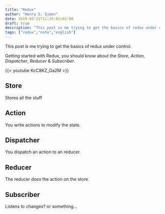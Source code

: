 ```yaml
---
title: "Redux"
author: "Henry S. Sjøen"
date: 2019-03-21T11:25:01+01:00
draft: true
description: "This post is me trying to get the basics of redux under control."
tags: ["redux","note","english"]
---
```

This post is me trying to get the basics of redux under control.

Getting started with Redux, you should know about the *Store*, *Action*, *Dispatcher*, *Reducer* &  *Subscriber*.

{{< youtube KcC8KZ_Ga2M >}}

## Store
Stores all the stuff
## Action
You write actions to modify the state.
## Dispatcher
You dispatch an action to an reducer.
## Reducer
The reducer *does* the action on the store.
## Subscriber
Listens to changes? or something...
